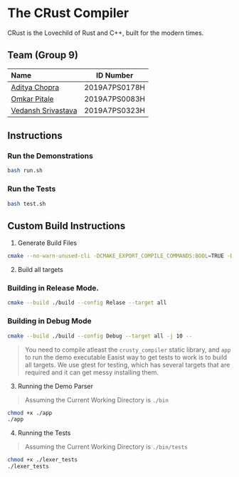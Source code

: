 # The CRust Compiler

CRust is the Lovechild of Rust and C++, built for the modern times.

## Team (Group 9)

| Name                                       |   ID Number   |
| :----------------------------------------- | :-----------: |
| [Aditya Chopra](https://github.com/adeecc) | 2019A7PS0178H |
| [Omkar Pitale](https://github.com/CyberKnight1803)        | 2019A7PS0083H |
| [Vedansh Srivastava](https://github.com/vedansh-srivastava)  | 2019A7PS0323H |

## Instructions

### Run the Demonstrations

```sh
bash run.sh
```

### Run the Tests

```sh
bash test.sh
```

## Custom Build Instructions

1. Generate Build Files

```sh
cmake --no-warn-unused-cli -DCMAKE_EXPORT_COMPILE_COMMANDS:BOOL=TRUE -DCMAKE_BUILD_TYPE:STRING=Debug -H. -B./build -G "Unix Makefiles"
```

2. Build all targets

### Building in Release Mode.

```sh
cmake --build ./build --config Relase --target all
```

### Building in Debug Mode

```sh
cmake --build ./build --config Debug --target all -j 10 --
```

> You need to compile atleast the `crusty_compiler` static library, and `app` to run the demo executable
> Easist way to get tests to work is to build all targets. We use gtest for testing, which has several targets that are required and it can get messy installing them.

3. Running the Demo Parser

> Assuming the Current Working Directory is `./bin`

```sh
chmod +x ./app
./app
```

4. Running the Tests

> Assuming the Current Working Directory is `./bin/tests`

```sh
chmod +x ./lexer_tests
./lexer_tests
```
